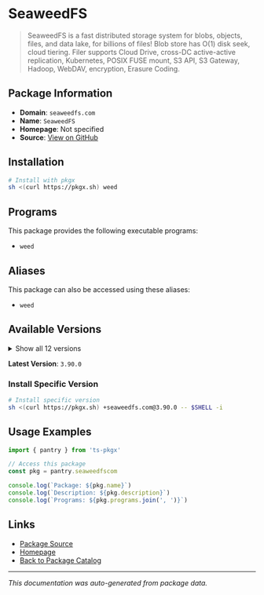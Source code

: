 # SeaweedFS

> SeaweedFS is a fast distributed storage system for blobs, objects, files, and data lake, for billions of files! Blob store has O(1) disk seek, cloud tiering. Filer supports Cloud Drive, cross-DC active-active replication, Kubernetes, POSIX FUSE mount, S3 API, S3 Gateway, Hadoop, WebDAV, encryption, Erasure Coding.

## Package Information

- **Domain**: `seaweedfs.com`
- **Name**: `SeaweedFS`
- **Homepage**: Not specified
- **Source**: [View on GitHub](https://github.com/pkgxdev/pantry/tree/main/projects/seaweedfs.com/package.yml)

## Installation

```bash
# Install with pkgx
sh <(curl https://pkgx.sh) weed
```

## Programs

This package provides the following executable programs:

- `weed`

## Aliases

This package can also be accessed using these aliases:

- `weed`

## Available Versions

<details>
<summary>Show all 12 versions</summary>

- `3.90.0`, `3.89.0`, `3.88.0`, `3.87.0`, `3.86.0`
- `3.85.0`, `3.84.0`, `3.83.0`, `3.82.0`, `3.81.0`
- `3.80.0`, `3.79.0`

</details>

**Latest Version**: `3.90.0`

### Install Specific Version

```bash
# Install specific version
sh <(curl https://pkgx.sh) +seaweedfs.com@3.90.0 -- $SHELL -i
```

## Usage Examples

```typescript
import { pantry } from 'ts-pkgx'

// Access this package
const pkg = pantry.seaweedfscom

console.log(`Package: ${pkg.name}`)
console.log(`Description: ${pkg.description}`)
console.log(`Programs: ${pkg.programs.join(', ')}`)
```

## Links

- [Package Source](https://github.com/pkgxdev/pantry/tree/main/projects/seaweedfs.com/package.yml)
- [Homepage](#)
- [Back to Package Catalog](../package-catalog.md)

---

*This documentation was auto-generated from package data.*
